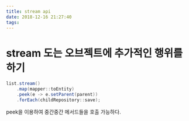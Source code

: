 ```yaml
---
title: stream api
date: 2018-12-16 21:27:40
tags:
---
```


# stream 도는 오브젝트에 추가적인 행위를 하기
```java
list.stream()
    .map(mapper::toEntity)
    .peek(e -> e.setParent(parent))
    .forEach(childRepository::save);
```

peek을 이용하여 중간중간 메서드들을 호출 가능하다.  

<!-- more -->